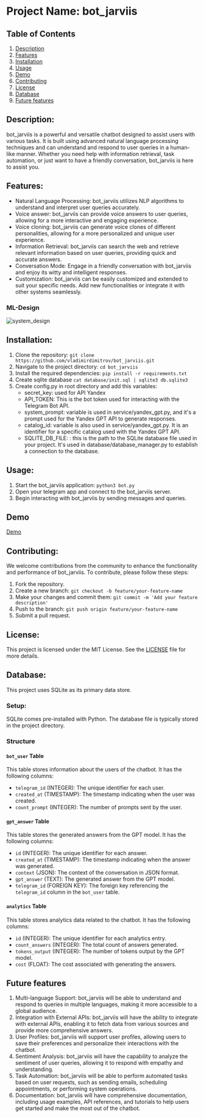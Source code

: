# Project Name: bot_jarviis

## Table of Contents
1. [Description](#description)
2. [Features](#features)
3. [Installation](#installation)
4. [Usage](#usage)
5. [Demo](#demo)
6. [Contributing](#contributing)
7. [License](#license)
8. [Database](#database)
9. [Future features](#future-features)



## Description:
bot_jarviis is a powerful and versatile chatbot designed to assist users with various tasks. It is built using advanced natural language processing techniques and can understand and respond to user queries in a human-like manner. Whether you need help with information retrieval, task automation, or just want to have a friendly conversation, bot_jarviis is here to assist you.

## Features:
- Natural Language Processing: bot_jarviis utilizes  NLP algorithms to understand and interpret user queries accurately.
- Voice answer: bot_jarviis can provide voice answers to user queries, allowing for a more interactive and engaging experience.
- Voice cloning: bot_jarviis can generate voice clones of different personalities, allowing for a more personalized and unique user experience.
- Information Retrieval: bot_jarviis can search the web and retrieve relevant information based on user queries, providing quick and accurate answers.
- Conversation Mode: Engage in a friendly conversation with bot_jarviis and enjoy its witty and intelligent responses.
- Customization: bot_jarviis can be easily customized and extended to suit your specific needs. Add new functionalities or integrate it with other systems seamlessly.
### ML-Design
![system_design](design.png)
## Installation:
1. Clone the repository: `git clone https://github.com/vladimirdimitrov/bot_jarviis.git`
2. Navigate to the project directory: `cd bot_jarviis`
3. Install the required dependencies: `pip install -r requirements.txt`
4. Create sqlite database `cat database/init.sql | sqlite3 db.sqlite3`
5. Create config.py in root directory and add this variables:
    - secret_key: used for API Yandex
    - API_TOKEN: This is the bot token used for interacting with the Telegram Bot API.
    - system_prompt: variable is used in service/yandex_gpt.py, and it's a prompt used for the Yandex GPT API to generate responses.
    - catalog_id: variable is also used in service/yandex_gpt.py. It is an identifier for a specific catalog used with the Yandex GPT API.
    - SQLITE_DB_FILE: : this is the path to the SQLite database file used in your project. It's used in database/database_manager.py to establish a connection to the database.

## Usage:
1. Start the bot_jarviis application: `python3 bot.py`
2. Open your telegram app and connect to the bot_jarviis server.
3. Begin interacting with bot_jarviis by sending messages and queries.

## Demo
[Demo](https://drive.google.com/file/d/1XTz1yZ9g7OL94bCzwl1c4HdYY-wlUuzk/view?usp=sharing)


## Contributing:
We welcome contributions from the community to enhance the functionality and performance of bot_jarviis. To contribute, please follow these steps:
1. Fork the repository.
2. Create a new branch: `git checkout -b feature/your-feature-name`
3. Make your changes and commit them: `git commit -m 'Add your feature description'`
4. Push to the branch: `git push origin feature/your-feature-name`
5. Submit a pull request.

## License:
This project is licensed under the MIT License. See the [LICENSE](https://github.com/vladimirdimitrov/bot_jarviis/blob/main/LICENSE) file for more details.

## Database:

This project uses SQLite as its primary data store.

### Setup:

SQLite comes pre-installed with Python. The database file is typically stored in the project directory.

### Structure

#### `bot_user` Table
This table stores information about the users of the chatbot. It has the following columns:
- `telegram_id` (INTEGER): The unique identifier for each user.
- `created_at` (TIMESTAMP): The timestamp indicating when the user was created.
- `count_prompt` (INTEGER): The number of prompts sent by the user.

#### `gpt_answer` Table
This table stores the generated answers from the GPT model. It has the following columns:
- `id` (INTEGER): The unique identifier for each answer.
- `created_at` (TIMESTAMP): The timestamp indicating when the answer was generated.
- `context` (JSON): The context of the conversation in JSON format.
- `gpt_answer` (TEXT): The generated answer from the GPT model.
- `telegram_id` (FOREIGN KEY): The foreign key referencing the `telegram_id` column in the `bot_user` table.

#### `analytics` Table
This table stores analytics data related to the chatbot. It has the following columns:
- `id` (INTEGER): The unique identifier for each analytics entry.
- `count_answers` (INTEGER): The total count of answers generated.
- `tokens_output` (INTEGER): The number of tokens output by the GPT model.
- `cost` (FLOAT): The cost associated with generating the answers.

## Future features
1. Multi-language Support: bot_jarviis will be able to understand and respond to queries in multiple languages, making it more accessible to a global audience.
2. Integration with External APIs: bot_jarviis will have the ability to integrate with external APIs, enabling it to fetch data from various sources and provide more comprehensive answers.
3. User Profiles: bot_jarviis will support user profiles, allowing users to save their preferences and personalize their interactions with the chatbot.
4. Sentiment Analysis: bot_jarviis will have the capability to analyze the sentiment of user queries, allowing it to respond with empathy and understanding.
5. Task Automation: bot_jarviis will be able to perform automated tasks based on user requests, such as sending emails, scheduling appointments, or performing system operations.
6. Documentation: bot_jarviis will have comprehensive documentation, including usage examples, API references, and tutorials to help users get started and make the most out of the chatbot.
